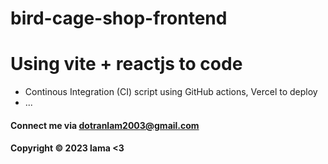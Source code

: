 # bird-cage-shop-frontend

# Using vite + reactjs to code

- Continous Integration (CI) script using GitHub actions, Vercel to deploy
- ...


#### Connect me via dotranlam2003@gmail.com

#### Copyright &#169; 2023 lama <3 
